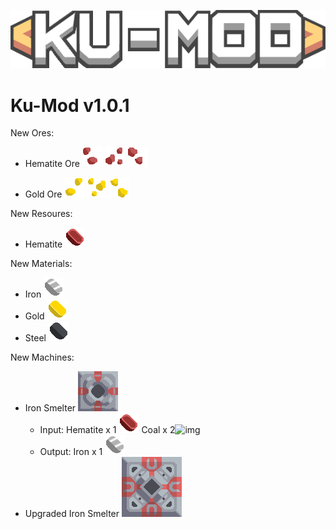 ![alt text](https://github.com/ARiiiiii/Ku-Mod/blob/master/KU-MOD_Icon.png?raw=true)
# Ku-Mod v1.0.1
New Ores:
- Hematite Ore
![img](https://github.com/ARiiiiii/Ku-Mod/blob/master/sprites/blocks/environment/hematite1.png)
![img](https://github.com/ARiiiiii/Ku-Mod/blob/master/sprites/blocks/environment/hematite2.png)
![img](https://github.com/ARiiiiii/Ku-Mod/blob/master/sprites/blocks/environment/hematite3.png)

- Gold Ore 
![img](https://github.com/ARiiiiii/Ku-Mod/blob/master/sprites/blocks/environment/gold1.png)
![img](https://github.com/ARiiiiii/Ku-Mod/blob/master/sprites/blocks/environment/gold2.png)
![img](https://github.com/ARiiiiii/Ku-Mod/blob/master/sprites/blocks/environment/gold3.png)

New Resoures:
- Hematite  ![img](https://github.com/ARiiiiii/Ku-Mod/blob/master/sprites/items/hematite.png)

New Materials:
- Iron  ![img](https://github.com/ARiiiiii/Ku-Mod/blob/master/sprites/items/iron.png)
- Gold  ![img](https://github.com/ARiiiiii/Ku-Mod/blob/master/sprites/items/gold.png)
- Steel ![img](https://github.com/ARiiiiii/Ku-Mod/blob/master/sprites/items/steel.png)

New Machines:
- Iron Smelter ![img](https://github.com/ARiiiiii/Ku-Mod/blob/master/sprites/blocks/iron-smelter.png)
  - Input: Hematite x 1 ![img](https://github.com/ARiiiiii/Ku-Mod/blob/master/sprites/items/hematite.png)   Coal x 2![img](https://mindustrygame.github.io/wiki/images/item-coal.png)
  - Output: Iron x 1 ![img](https://github.com/ARiiiiii/Ku-Mod/blob/master/sprites/items/iron.png)
- Upgraded Iron Smelter ![img](https://github.com/ARiiiiii/Ku-Mod/blob/master/sprites/blocks/upgraded-iron-smelter.png)
